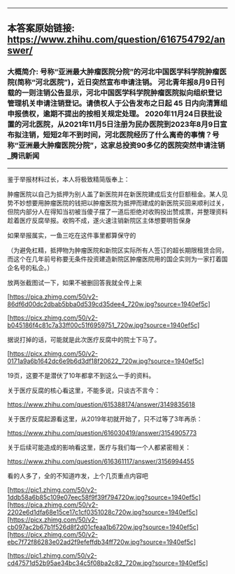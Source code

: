 ----------------------------------------
## 本答案原始链接: https://www.zhihu.com/question/616754792/answer/
### 大概简介: 号称“亚洲最大肿瘤医院分院”的河北中国医学科学院肿瘤医院(简称“河北医院”)，近日突然宣布申请注销。 河北青年报8月9日刊载的一则注销公告显示，河北中国医学科学院肿瘤医院拟向组织登记管理机关申请注销登记。请债权人于公告发布之日起 45 日内向清算组申报债权，逾期不提出的按相关规定处理。 2020年11月24日获批设置的河北医院，从2021年11月5日注册为民办医院到2023年8月9日宣布拟注销，短短2年不到时间，河北医院经历了什么离奇的事情？号称“亚洲最大肿瘤医院分院”，这家总投资90多亿的医院突然申请注销_腾讯新闻
----------------------------------------
鉴于举报材料过长，本人将极致精简版奉上：

肿瘤医院以自己为抵押为别人盖了新医院并在新医院建成后支付巨额租金。某人见势不妙想要用肿瘤医院的钱把以肿瘤医院为抵押而建成的新医院买回来顺利过关，但院内部分人在得知当初被当傻子摆了一道后拒绝对收购投出赞成票，并整理资料趁着医疗反腐举报。收购不成，遂火速注销新院区主体想要明哲保身

如果举报属实，一鱼三吃在这件事里都算保守的

（为避免杠精，抵押物为肿瘤医院和新院区实际所有人签订的超长期限租赁合同，而这个在几年前号称要无条件投资建造新院区肿瘤医院用的国企实则为一家打着国企名号的私企。）

放两张截图试一下，如果不被删回答我就全传上来

[https://pica.zhimg.com/50/v2-86df6d00dc2dbab5bba0d539cd35dee4_720w.jpg?source=1940ef5c]




[https://picx.zhimg.com/50/v2-b045186f4c81c7a33ff00c51f6959751_720w.jpg?source=1940ef5c]



据说打掉的话，可能就是此次医疗反腐中的院士下马了。

[https://picx.zhimg.com/50/v2-0171a9a6b1642dc6e9b6d3df18f20622_720w.jpg?source=1940ef5c]

19页，这要不是潜伏了10年都拿不到这么一手的资料。

关于医疗反腐的核心看这里，不能多说，只谈古不言今：

https://www.zhihu.com/question/615388174/answer/3149835618

关于医疗反腐起源看这里，从2019年初就开始了，只不过等了3年再杀：

https://www.zhihu.com/question/616030419/answer/3154905773




关于后续可能造成的影响看这里，医疗与我们每一个人都紧密相关：

https://www.zhihu.com/question/616361117/answer/3156994455




看的人多了，全的不知道咋发，上个几页重点内容吧

[https://pic1.zhimg.com/50/v2-1ddb58a6b85c109e07eec58f9f39f794720w.jpg?source=1940ef5c][https://pica.zhimg.com/50/v2-2202e6d1dfa68e15ce17c1cf0351028c720w.jpg?source=1940ef5c][https://picx.zhimg.com/50/v2-cb097ac2b67b1f526d8f2d01cfeaa1b6720w.jpg?source=1940ef5c][https://picx.zhimg.com/50/v2-ebc7f72f86283e02ad2f9efeffdb34ff720w.jpg?source=1940ef5c]




[https://pic1.zhimg.com/50/v2-cd47571d52b95ae34bc34c5f08ba2c82_720w.jpg?source=1940ef5c]

